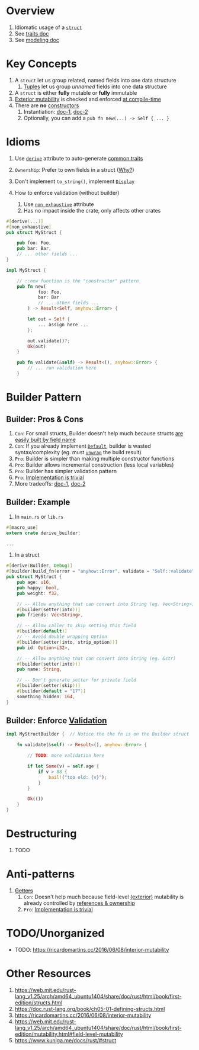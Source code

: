 # Overview

1. Idiomatic usage of a [`struct`](https://doc.rust-lang.org/book/ch05-01-defining-structs.html)
1. See [traits doc](./traits.md)
1. See [modeling doc](./modeling.md)

# Key Concepts

1. A `struct` let us group related, named fields into one data structure
    1. [Tuples](https://doc.rust-lang.org/rust-by-example/primitives/tuples.html) let us group *unnamed* fields into one data structure
1. A `struct` is either **fully** mutable or **fully** immutable
1. [Exterior mutability](https://doc.rust-lang.org/rust-by-example/scope/borrow/mut.html) is checked and enforced [at compile-time](https://doc.rust-lang.org/std/keyword.mut.html)
1. There are **no** [constructors](https://en.wikipedia.org/wiki/Constructor_(object-oriented_programming))
    1. Instantiation: [doc-1](https://doc.rust-lang.org/std/keyword.struct.html#instantiation), [doc-2](https://doc.rust-lang.org/nomicon/constructors.html)
    1. Optionally, you can add a `pub fn new(...) -> Self { ... }`

# Idioms

1. Use [`derive`](./traits.derive.md) attribute to auto-generate [common traits](./traits.derive.md)
1. `Ownership`: Prefer to own fields in a struct ([Why?](https://www.lurklurk.org/effective-rust/lifetimes.html#lifetimes-in-data-structures))
1. Don't implement `to_string()`, implement [`Display`](https://doc.rust-lang.org/std/fmt/trait.Display.html)

1. How to enforce validation (without builder)
    1. Use [`non_exhaustive`](https://doc.rust-lang.org/reference/attributes/type_system.html) attribute
    1. Has no impact inside the crate, only affects other crates

```rust
#[derive(...)]
#[non_exhaustive]
pub struct MyStruct {

    pub foo: Foo,
    pub bar: Bar,
    // ... other fields ...
}

impl MyStruct {

    // ::new function is the "constructor" pattern
    pub fn new(
            foo: Foo,
            bar: Bar
            // ... other fields ...
        ) -> Result<Self, anyhow::Error> {

        let out = Self {
            ... assign here ...
        };

        out.validate()?;
        Ok(out)
    }

    pub fn validate(&self) -> Result<(), anyhow::Error> {
        // ... run validation here
    }
```

# Builder Pattern

## Builder: Pros & Cons

1. `Con`: For small structs, Builder doesn't help much because structs [are easily built by field name](https://doc.rust-lang.org/book/ch05-01-defining-structs.html#using-the-field-init-shorthand)
1. `Con`: If you already implement [`Default`](https://doc.rust-lang.org/std/default/trait.Default.html), builder is wasted syntax/complexity (eg. must [`unwrap`](https://docs.rs/derive_builder/latest/derive_builder/struct.UninitializedFieldError.html) the build result)
1. `Pro`: Builder is simpler than making multiple constructor functions
1. `Pro`: Builder allows incremental construction (less local variables)
1. `Pro`: Builder has simpler validation pattern
1. `Pro`: [Implementation is trivial](https://docs.rs/derive_builder/latest/derive_builder/)
1. More tradeoffs: [doc-1](https://rust-unofficial.github.io/patterns/patterns/creational/builder.html), [doc-2](https://www.lurklurk.org/effective-rust/builders.html)

## Builder: Example

1. In `main.rs` or `lib.rs`

```rust
#[macro_use]
extern crate derive_builder;

...
```

1. In a struct

```rust
#[derive(Builder, Debug)]
#[builder(build_fn(error = "anyhow::Error", validate = "Self::validate"))]
pub struct MyStruct {
    pub age: u16,
    pub happy: bool,
    pub weight: f32,

    // -- Allow anything that can convert into String (eg. Vec<String>)
    #[builder(setter(into))]
    pub friends: Vec<String>,

    // -- Allow caller to skip setting this field
    #[builder(default)]
    // -- Avoid double wrapping Option
    #[builder(setter(into, strip_option))]
    pub id: Option<i32>,

    // -- Allow anything that can convert into String (eg. &str)
    #[builder(setter(into))]
    pub name: String,

    // -- Don't generate setter for private field
    #[builder(setter(skip))]
    #[builder(default = "17")]
    something_hidden: i64,
}
```

## Builder: Enforce [Validation](https://docs.rs/derive_builder/latest/derive_builder/#pre-build-validation)

```rust
impl MyStructBuilder {  // Notice the the fn is on the Builder struct

    fn validate(&self) -> Result<(), anyhow::Error> {

        // TODO: more validation here

        if let Some(v) = self.age {
            if v > 88 {
                bail!("too old: {v}");
            }
        }

        Ok(())
    }
}
```

# Destructuring

1. TODO

# Anti-patterns

1. ~~[Getters](https://codehs.gitbooks.io/apjava/content/Classes-And-Object-Oriented-Programming/getter-and-setter-methods.html)~~
    1. `Con`: Doesn't help much because field-level [(exterior)](https://web.mit.edu/rust-lang_v1.25/arch/amd64_ubuntu1404/share/doc/rust/html/book/first-edition/mutability.html#interior-vs-exterior-mutability) mutability is already controlled by [references & ownership](https://web.mit.edu/rust-lang_v1.25/arch/amd64_ubuntu1404/share/doc/rust/html/book/first-edition/mutability.html#field-level-mutability)
    1. `Pro`: [Implementation is trivial](https://docs.rs/derive-getters/0.2.0/derive_getters/)

# TODO/Unorganized

- TODO: https://ricardomartins.cc/2016/06/08/interior-mutability

# Other Resources

1. https://web.mit.edu/rust-lang_v1.25/arch/amd64_ubuntu1404/share/doc/rust/html/book/first-edition/structs.html
1. https://doc.rust-lang.org/book/ch05-01-defining-structs.html
1. https://ricardomartins.cc/2016/06/08/interior-mutability
1. https://web.mit.edu/rust-lang_v1.25/arch/amd64_ubuntu1404/share/doc/rust/html/book/first-edition/mutability.html#field-level-mutability
1. https://www.kuniga.me/docs/rust/#struct
